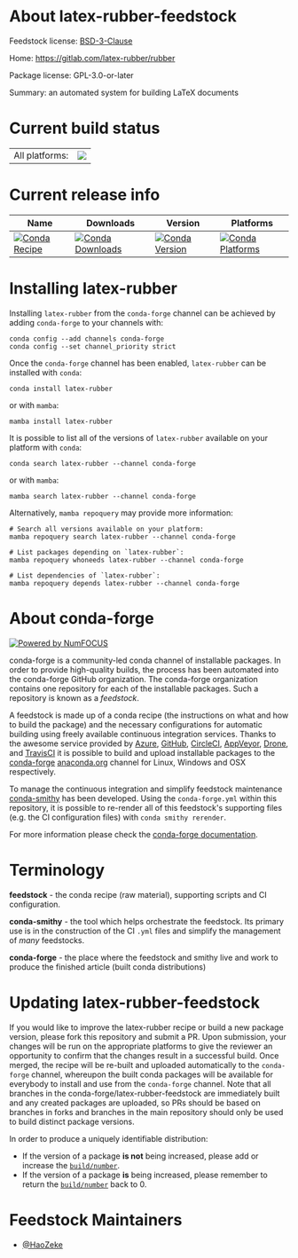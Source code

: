 About latex-rubber-feedstock
============================

Feedstock license: [BSD-3-Clause](https://github.com/conda-forge/latex-rubber-feedstock/blob/main/LICENSE.txt)

Home: https://gitlab.com/latex-rubber/rubber

Package license: GPL-3.0-or-later

Summary: an automated system for building LaTeX documents

Current build status
====================


<table><tr><td>All platforms:</td>
    <td>
      <a href="https://dev.azure.com/conda-forge/feedstock-builds/_build/latest?definitionId=17659&branchName=main">
        <img src="https://dev.azure.com/conda-forge/feedstock-builds/_apis/build/status/latex-rubber-feedstock?branchName=main">
      </a>
    </td>
  </tr>
</table>

Current release info
====================

| Name | Downloads | Version | Platforms |
| --- | --- | --- | --- |
| [![Conda Recipe](https://img.shields.io/badge/recipe-latex--rubber-green.svg)](https://anaconda.org/conda-forge/latex-rubber) | [![Conda Downloads](https://img.shields.io/conda/dn/conda-forge/latex-rubber.svg)](https://anaconda.org/conda-forge/latex-rubber) | [![Conda Version](https://img.shields.io/conda/vn/conda-forge/latex-rubber.svg)](https://anaconda.org/conda-forge/latex-rubber) | [![Conda Platforms](https://img.shields.io/conda/pn/conda-forge/latex-rubber.svg)](https://anaconda.org/conda-forge/latex-rubber) |

Installing latex-rubber
=======================

Installing `latex-rubber` from the `conda-forge` channel can be achieved by adding `conda-forge` to your channels with:

```
conda config --add channels conda-forge
conda config --set channel_priority strict
```

Once the `conda-forge` channel has been enabled, `latex-rubber` can be installed with `conda`:

```
conda install latex-rubber
```

or with `mamba`:

```
mamba install latex-rubber
```

It is possible to list all of the versions of `latex-rubber` available on your platform with `conda`:

```
conda search latex-rubber --channel conda-forge
```

or with `mamba`:

```
mamba search latex-rubber --channel conda-forge
```

Alternatively, `mamba repoquery` may provide more information:

```
# Search all versions available on your platform:
mamba repoquery search latex-rubber --channel conda-forge

# List packages depending on `latex-rubber`:
mamba repoquery whoneeds latex-rubber --channel conda-forge

# List dependencies of `latex-rubber`:
mamba repoquery depends latex-rubber --channel conda-forge
```


About conda-forge
=================

[![Powered by
NumFOCUS](https://img.shields.io/badge/powered%20by-NumFOCUS-orange.svg?style=flat&colorA=E1523D&colorB=007D8A)](https://numfocus.org)

conda-forge is a community-led conda channel of installable packages.
In order to provide high-quality builds, the process has been automated into the
conda-forge GitHub organization. The conda-forge organization contains one repository
for each of the installable packages. Such a repository is known as a *feedstock*.

A feedstock is made up of a conda recipe (the instructions on what and how to build
the package) and the necessary configurations for automatic building using freely
available continuous integration services. Thanks to the awesome service provided by
[Azure](https://azure.microsoft.com/en-us/services/devops/), [GitHub](https://github.com/),
[CircleCI](https://circleci.com/), [AppVeyor](https://www.appveyor.com/),
[Drone](https://cloud.drone.io/welcome), and [TravisCI](https://travis-ci.com/)
it is possible to build and upload installable packages to the
[conda-forge](https://anaconda.org/conda-forge) [anaconda.org](https://anaconda.org/)
channel for Linux, Windows and OSX respectively.

To manage the continuous integration and simplify feedstock maintenance
[conda-smithy](https://github.com/conda-forge/conda-smithy) has been developed.
Using the ``conda-forge.yml`` within this repository, it is possible to re-render all of
this feedstock's supporting files (e.g. the CI configuration files) with ``conda smithy rerender``.

For more information please check the [conda-forge documentation](https://conda-forge.org/docs/).

Terminology
===========

**feedstock** - the conda recipe (raw material), supporting scripts and CI configuration.

**conda-smithy** - the tool which helps orchestrate the feedstock.
                   Its primary use is in the construction of the CI ``.yml`` files
                   and simplify the management of *many* feedstocks.

**conda-forge** - the place where the feedstock and smithy live and work to
                  produce the finished article (built conda distributions)


Updating latex-rubber-feedstock
===============================

If you would like to improve the latex-rubber recipe or build a new
package version, please fork this repository and submit a PR. Upon submission,
your changes will be run on the appropriate platforms to give the reviewer an
opportunity to confirm that the changes result in a successful build. Once
merged, the recipe will be re-built and uploaded automatically to the
`conda-forge` channel, whereupon the built conda packages will be available for
everybody to install and use from the `conda-forge` channel.
Note that all branches in the conda-forge/latex-rubber-feedstock are
immediately built and any created packages are uploaded, so PRs should be based
on branches in forks and branches in the main repository should only be used to
build distinct package versions.

In order to produce a uniquely identifiable distribution:
 * If the version of a package **is not** being increased, please add or increase
   the [``build/number``](https://docs.conda.io/projects/conda-build/en/latest/resources/define-metadata.html#build-number-and-string).
 * If the version of a package **is** being increased, please remember to return
   the [``build/number``](https://docs.conda.io/projects/conda-build/en/latest/resources/define-metadata.html#build-number-and-string)
   back to 0.

Feedstock Maintainers
=====================

* [@HaoZeke](https://github.com/HaoZeke/)

